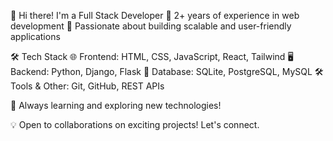 👋 Hi there! I'm a Full Stack Developer
🔹 2+ years of experience in web development
🔹 Passionate about building scalable and user-friendly applications

🛠 Tech Stack
🌐 Frontend: HTML, CSS, JavaScript, React, Tailwind
🖥 Backend: Python, Django, Flask
💾 Database: SQLite, PostgreSQL, MySQL
🛠 Tools & Other: Git, GitHub, REST APIs

🚀 Always learning and exploring new technologies!

💡 Open to collaborations on exciting projects! Let's connect.
